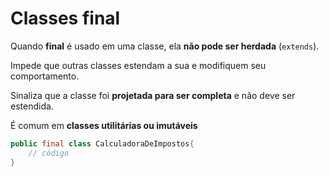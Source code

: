 # Classes final

Quando **final** é usado em uma classe, ela **não pode ser herdada** (`extends`).

Impede que outras classes estendam a sua e modifiquem seu comportamento.

Sinaliza que a classe foi **projetada para ser completa** e não deve ser estendida.

É comum em **classes utilitárias ou imutáveis**

```Java
public final class CalculadoraDeImpostos{
	// código
}
```